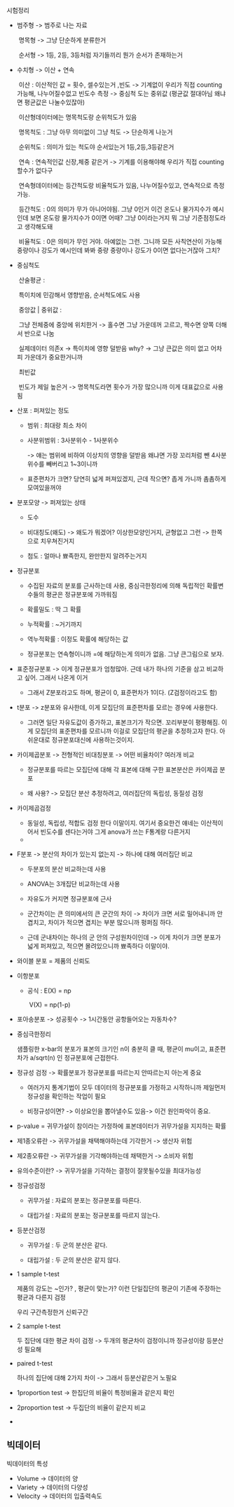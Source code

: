 시험정리

- 범주형 -> 범주로 나는 자료 

  ​	명목형 -> 그냥 단순하게 분류한거 

  ​	순서형 -> 1등, 2등, 3등처럼 자기들끼리 뭔가 순서가 존재하는거 

- 수치형 -> 이산 + 연속

  ​	이산 : 이산적인 값 = 횟수, 셀수있는거 ,빈도 -> 기계없이 우리가 직접 counting 가능해, 나누어질수없고 빈도수 측정 -> 중심척			 도는 중위값 (평균값 절대아님 왜냐면 평균값은 나눌수있잖아) 

  ​			이산형데이터에는 명목척도랑 순위척도가 있음 

  ​					명목척도 : 그냥 아무 의미없이 그냥 척도 -> 단순하게 나눈거 

  ​					순위척도 : 의미가 있는 척도야 순서있는거 1등,2등,3등같은거  

  ​	연속 : 연속적인값 신장,체중 같은거 -> 기계를 이용해야해 우리가 직접 counting할수가 없다구

  ​			연속형데이터에는 등간척도랑 비율척도가 있음, 나누어질수있고, 연속적으로 측정가능.

  ​					등간척도 : 0의 의미가 무가 아니어야됨. 그냥 0인거 이건 온도나 물가지수가 예시인데 보면 온도랑 물가지수가 0이면 									어때? 그냥 0이라는거지 뭐 그냥 기준점정도라고 생각해도돼 

  ​					비율척도 : 0은 의미가 무인 거야. 아예없는 그런. 그니까 모든 사칙연산이 가능해 중량이나 강도가 예시인데 봐봐 중량									중량이나 강도가 0이면 없다는거잖아 그치?

- 중심척도 

  ​	산술평균 : 

  ​		특이치에 민감해서 영향받음, 순서척도에도 사용

  ​	중앙값 | 중위값 : 

  ​		그냥 전체중에 중앙에 위치한거 -> 홀수면 그냥 가운데꺼 고르고, 짝수면 양쪽 더해서 반으로 나눔

  ​		실제데이터 의존x -> 특이치에 영향 덜받음 why? -> 그냥 큰값은 의미 없고 어차피 가운데가 중요한거니까 

  ​	최빈값 	

  ​		빈도가 제일 높은거 -> 명목척도라면 횟수가 가장 많으니까 이게 대표값으로 사용됨

- 산포 : 퍼져있는 정도

  - 범위 : 최대랑 최소 차이

  - 사분위범위 : 3사분위수 - 1사분위수

    -> 얘는 범위에 비하여 이상치의 영향을 덜받음 왜냐면 가장 꼬리처럼 뺀 4사분위수를 빼버리고 1~3이니까

  - 표준편차가 크면? 당연히 넓게 퍼져있겠지, 근데 작으면? 좁게 가니까 촘촘하게 모여있을꺼야 

  

- 분포모양 -> 퍼져있는 상태

  - 도수

  - 비대칭도(왜도) -> 왜도가 뭐겠어? 이상한모양인거지, 균형없고 그런 -> 한쪽으로 치우쳐진거지

  - 첨도 : 얼마나 뾰족한지, 완만한지 알려주는거지 

    

- 정규분포 

  - 수집된 자료의 분포를 근사하는데 사용, 중심극한정리에 의해 독립적인 확률변수들의 평균은 정규분포에 가까워짐

  - 확률밀도 : 딱 그 확률 

  - 누적확률 : ~거기까지

  - 역누적확률 : 이정도 확률에 해당하는 값

  - 정규분포는 연속형이니까 =에 해당하는게 의미가 없음. 그냥 큰그림으로 보자.

    

- 표준정규분포 -> 이게 정규분포가 엄청많아. 근데 내가 하나의 기준을 삼고 비교하고 싶어. 그래서 나온게 이거

  - 그래서 Z분포라고도 하며, 평균이 0, 표준편차가 1이다. (Z검정이라고도 함)

  

- t분포 -> z분포와 유사한데, 이게 모집단의 표준편차를 모르는 경우에 사용한다. 

  - 그러면 일단 자유도값이 증가하고, 표본크기가 작으면. 꼬리부분이 평평해짐. 이게 모집단의 표준편차를 모르니까 이걸로 모집단의 평균을 추정하고자 한다. 아쉬운대로 정규분포대신에 사용하는것이지. 

    

- 카이제곱분포 -> 전형적인 비대칭분포 -> 어떤 비율차이? 여러개 비교 

  - 정규분포를 따르는 모집단에 대해 각 표본에 대해 구한 표본분산은 카이제곱 분포

  - 왜 사용? -> 모집단 분산 추정하려고, 여러집단의 독립성, 동질성 검정

    

- 카이제곱검정 

  - 동일성, 독립성, 적합도 검정 한다 이말이지. 여기서 중요한건 얘네는 이산적이어서 빈도수를 센다는거야 그게 anova가 쓰는 F통계랑 다른거지 
  - 

- F분포 -> 분산의 차이가 있는지 없는지 -> 하나에 대해 여러집단 비교

  - 두분포의 분산 비교하는데 사용

  - ANOVA는 3개집단 비교하는데 사용

  - 자유도가 커지면 정규분포에 근사

  - 군간차이는 큰 의미에서의 큰 군간의 차이 -> 차이가 크면 서로 밀어내니까 안겹치고, 차이가 적으면 겹치는 부분 많으니까 펑퍼짐 하다. 

  - 근데 군내차이는 하나의 군 안의 구성원차이인데 -> 이게 차이가 크면 분포가 넓게 퍼져있고, 적으면 몰려있으니까 뾰족하다 이말이야.

    

- 와이블 분포 = 제품의 신뢰도

  

- 이항분포

  - 공식 : E(X) = np

    ​		 V(X) = np(1-p)

    

- 포아송분포 -> 성공횟수 -> 1시간동안 공항들어오는 자동차수?

  

- 중심극한정리

  샘플링한 x-bar의 분포가 표본의 크기인 n이 충분히 클 때, 평균이 mu이고, 표준편차가 a/sqrt(n) 인 정규분포에 근접한다. 

  

- 정규성 검정 -> 확률분포가 정규분포를 따르는지 안따르는지 아는게 중요

  - 여러가지 통계기법이 모두 데이터의 정규분포를 가정하고 시작하니까 제일먼저 정규성을 확인하는 작업이 필요

  - 비정규성이면? -> 이상요인을 뽑아낼수도 있음-> 이건 원인파악이 중요. 

    

- p-value = 귀무가설이 참이라는 가정하에 표본데이터가 귀무가설을 지지하는 확률

- 제1종오류란 -> 귀무가설을 채택해야하는데 기각한거 -> 생산자 위험

- 제2종오류란 -> 귀무가설을 기각해야하는데 채택한거 -> 소비자 위험

- 유의수준이란? -> 귀무가설을 기각하는 결정이 잘못될수있을 최대가능성
  

- 정규성검정 

  - 귀무가설 : 자료의 분포는 정규분포를 따른다. 

  - 대립가설 : 자료의 분포는 정규분포를 따르지 않는다. 

    

- 등분산검정

  - 귀무가설 : 두 군의 분산은 같다.

  - 대립가설 : 두 군의 분산은 같지 않다. 

    

- 1 sample t-test 

  제품의 강도는 ~인가? , 평균이 맞는가? 이런 단일집단의 평균이 기존에 주장하는 평균과 다른지 검정

  우리 구간측정한거 신뢰구간 

- 2 sample t-test

  두 집단에 대한 평균 차이 검정 -> 두개의 평균차이 검정이니까 정규성이랑 등분산성 필요해 

  

- paired t-test

  하나의 집단에 대해 2가지 차이 -> 그래서 등분산같은거 노필요

- 1proportion test -> 한집단의 비율이 특정비율과 같은지 확인

- 2proportion test -> 두집단의 비율이 같은지 비교 

- 





## 빅데이터

빅데이터의 특성

- Volume -> 데이터의 양
- Variety -> 데이터의 다양성
- Velocity -> 데이터의 입출력속도





